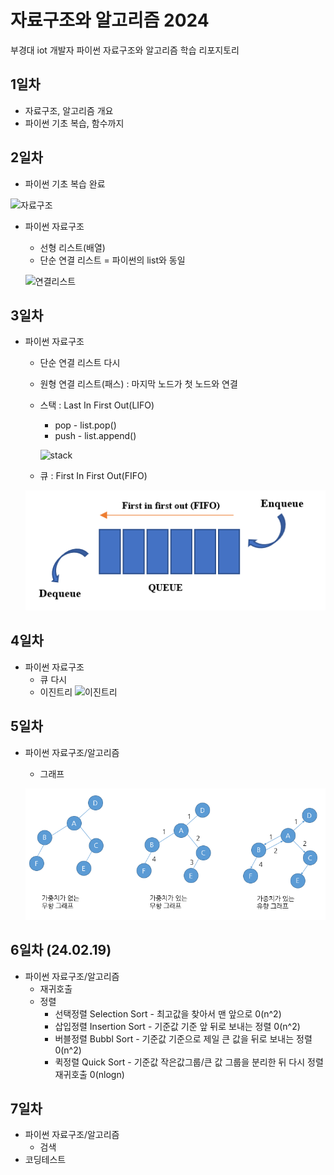# 자료구조와 알고리즘 2024
부경대 iot 개발자 파이썬 자료구조와 알고리즘 학습 리포지토리

## 1일차
- 자료구조, 알고리즘 개요
- 파이썬 기초 복습, 함수까지

## 2일차
 - 파이썬 기초 복습 완료
 
 ![자료구조](https://t1.daumcdn.net/cfile/tistory/23202B4C53FDC5600C)
 
 - 파이썬 자료구조
    - 선형 리스트(배열)
    - 단순 연결 리스트 = 파이썬의 list와 동일

    ![연결리스트](https://upload.wikimedia.org/wikipedia/commons/9/9c/Single_linked_list.png)

## 3일차
- 파이썬 자료구조
    - 단순 연결 리스트 다시
    - 원형 연결 리스트(패스) : 마지막 노드가 첫 노드와 연결
    - 스택 : Last In First Out(LIFO)
        - pop - list.pop() 
        - push - list.append()
        
        ![stack](https://cs.lmu.edu/~ray/images/stack.gif)
   
    - 큐 : First In First Out(FIFO)
   
    ![queque](https://raw.githubusercontent.com/HeoYongmin/ds-and-algorithm/main/images/queue.png)
    

## 4일차
- 파이썬 자료구조
    - 큐 다시
    - 이진트리
    ![이진트리](https://kahee.github.io//assets/post_img/tree3.png)

## 5일차
- 파이썬 자료구조/알고리즘
    - 그래프

    ![그래프 개념](https://raw.githubusercontent.com/HeoYongmin/ds-and-algorithm/main/images/graph02.png)
   
## 6일차 (24.02.19)
- 파이썬 자료구조/알고리즘
    - 재귀호출
    - 정렬
        - 선택정렬 Selection Sort - 최고값을 찾아서 맨 앞으로 0(n^2)
        - 삽입정렬 Insertion Sort - 기준값 기준 앞 뒤로 보내는 정렬 0(n^2)
        - 버블정렬 Bubbl Sort - 기준값 기준으로 제일 큰 값을 뒤로 보내는 정렬 0(n^2)
        - 퀵정렬 Quick Sort - 기준값 작은값그룹/큰 값 그룹을 분리한 뒤 다시 정렬 재귀호출 0(nlogn)
## 7일차
- 파이썬 자료구조/알고리즘
    - 검색
- 코딩테스트